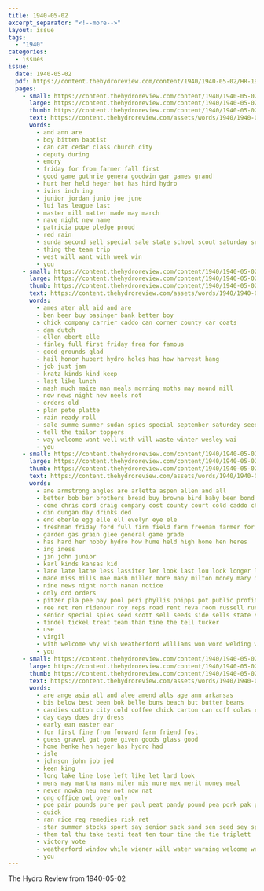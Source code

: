 ```yaml
---
title: 1940-05-02
excerpt_separator: "<!--more-->"
layout: issue
tags:
  - "1940"
categories:
  - issues
issue:
  date: 1940-05-02
  pdf: https://content.thehydroreview.com/content/1940/1940-05-02/HR-1940-05-02.pdf
  pages:
    - small: https://content.thehydroreview.com/content/1940/1940-05-02/small/HR-1940-05-02-01.jpg
      large: https://content.thehydroreview.com/content/1940/1940-05-02/large/HR-1940-05-02-01.jpg
      thumb: https://content.thehydroreview.com/content/1940/1940-05-02/thumbnails/HR-1940-05-02-01.jpg
      text: https://content.thehydroreview.com/assets/words/1940/1940-05-02/HR-1940-05-02-01.txt
      words:
        - and ann are
        - boy bitten baptist
        - can cat cedar class church city
        - deputy during
        - emory
        - friday for from farmer fall first
        - good game guthrie genera goodwin gar games grand
        - hurt her held heger hot has hird hydro
        - ivins inch ing
        - junior jordan junio joe june
        - lui las league last
        - master mill matter made may march
        - nave night new name
        - patricia pope pledge proud
        - red rain
        - sunda second sell special sale state school scout saturday september sing
        - thing the team trip
        - west will want with week win
        - you
    - small: https://content.thehydroreview.com/content/1940/1940-05-02/small/HR-1940-05-02-02.jpg
      large: https://content.thehydroreview.com/content/1940/1940-05-02/large/HR-1940-05-02-02.jpg
      thumb: https://content.thehydroreview.com/content/1940/1940-05-02/thumbnails/HR-1940-05-02-02.jpg
      text: https://content.thehydroreview.com/assets/words/1940/1940-05-02/HR-1940-05-02-02.txt
      words:
        - ames ater all aid and are
        - ben beer buy basinger bank better boy
        - chick company carrier caddo can corner county car coats
        - dam dutch
        - ellen ebert elle
        - finley full first friday frea for famous
        - good grounds glad
        - hail honor hubert hydro holes has how harvest hang
        - job just jam
        - kratz kinds kind keep
        - last like lunch
        - mash much maize man meals morning moths may mound mill
        - now news night new neels not
        - orders old
        - plan pete platte
        - rain ready roll
        - sale summe summer sudan spies special september saturday seed short sylvester sell service
        - tell the tailor toppers
        - way welcome want well with will waste winter wesley wai
        - you
    - small: https://content.thehydroreview.com/content/1940/1940-05-02/small/HR-1940-05-02-03.jpg
      large: https://content.thehydroreview.com/content/1940/1940-05-02/large/HR-1940-05-02-03.jpg
      thumb: https://content.thehydroreview.com/content/1940/1940-05-02/thumbnails/HR-1940-05-02-03.jpg
      text: https://content.thehydroreview.com/assets/words/1940/1940-05-02/HR-1940-05-02-03.txt
      words:
        - ane armstrong angles are arletta aspen allen and all
        - better bob ber brothers bread buy browne bird baby been bond body big
        - come chris cord craig company cost county court cold caddo champlin coffee champion cen camp chick cry city
        - din dungan day drinks ded
        - end eberle egg elle ell evelyn eye ele
        - freshman friday ford full firm field farm freeman farmer for ferguson fire firestone
        - garden gas grain glee general game grade
        - has hard her hobby hydro how hume held high home hen heres
        - ing iness
        - jin john junior
        - karl kinds kansas kid
        - lane late lathe less lassiter ler look last lou lock longer luck lee
        - made miss mills mae mash miller more many milton money mary mere melvin may melba
        - nine news night north nanan notice
        - only ord orders
        - pitzer pla pee pay pool peri phyllis phipps pot public profit pere pepe pies popp perera
        - ree ret ren ridenour roy reps road rent reva room russell run rede rolls renee
        - senior special spies seed scott sell seeds side sells state schoo swell sickles school safer stockton score service seven station six short
        - tindel tickel treat team than tine the tell tucker
        - use
        - virgil
        - with welcome why wish weatherford williams won word welding will went was
        - you
    - small: https://content.thehydroreview.com/content/1940/1940-05-02/small/HR-1940-05-02-04.jpg
      large: https://content.thehydroreview.com/content/1940/1940-05-02/large/HR-1940-05-02-04.jpg
      thumb: https://content.thehydroreview.com/content/1940/1940-05-02/thumbnails/HR-1940-05-02-04.jpg
      text: https://content.thehydroreview.com/assets/words/1940/1940-05-02/HR-1940-05-02-04.txt
      words:
        - are ange asia all and alee amend alls age ann arkansas
        - bis below best been bok belle buns beach but butter beans
        - candies cotton city cold coffee chick carton can coff colas corn claude cay case choice chee
        - day days does dry dress
        - early ean easter ear
        - for first fine from forward farm friend fost
        - guess gravel gat gone given goods glass good
        - home henke hen heger has hydro had
        - isle
        - johnson john job jed
        - keen king
        - long lake line lose left like let lard look
        - mens may martha mans miler mis more mex merit money meal
        - never nowka neu new not now nat
        - ong office owl over only
        - poe pair pounds pure per paul peat pandy pound pea pork pak pil plan peaches pour
        - quick
        - ran rice reg remedies risk ret
        - star summer stocks sport say senior sack sand sen seed sey spring store siow son slacks station slack sal she suit save
        - them tal thu take testi teat ten tour tine the tie triplett
        - victory vote
        - weatherford window while wiener will water warning welcome week went waiters wheat want wes war with was washington weight
        - you
---
```


The Hydro Review from 1940-05-02

<!--more-->

